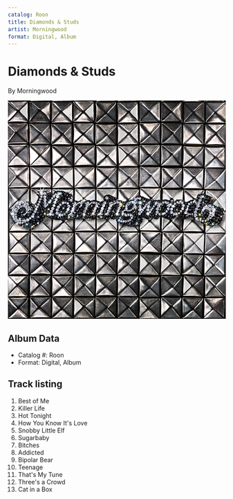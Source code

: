 ```yaml
---
catalog: Roon
title: Diamonds & Studs
artist: Morningwood
format: Digital, Album
---
```


# Diamonds & Studs

By Morningwood

![](../../assets/albumcovers/Morningwood-Diamonds_and_Studs.png)

## Album Data

- Catalog #: Roon
- Format: Digital, Album


## Track listing


1. Best of Me
2. Killer Life
3. Hot Tonight
4. How You Know It's Love
5. Snobby Little Elf
6. Sugarbaby
7. Bitches
8. Addicted
9. Bipolar Bear
10. Teenage
11. That's My Tune
12. Three's a Crowd
13. Cat in a Box

